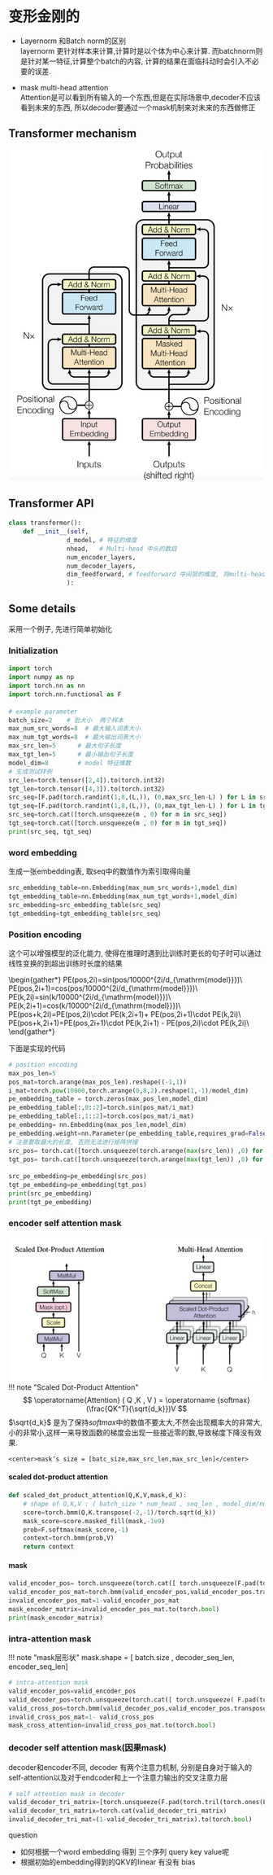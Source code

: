 # 变形金刚的

- Layernorm 和Batch norm的区别  
layernorm 更针对样本来计算,计算时是以个体为中心来计算. 而batchnorm则是针对某一特征,计算整个batch的内容, 计算的结果在面临抖动时会引入不必要的误差.

- mask multi-head attention    
Attention是可以看到所有输入的一个东西,但是在实际场景中,decoder不应该看到未来的东西, 所以decoder要通过一个mask机制来对未来的东西做修正
## Transformer mechanism
![变形金刚示意图-w70](../static/transformer_model.png)
## Transformer API
```python
class transformer():
    def __init__(self,
                d_model, # 特征的维度
                nhead,   # Multi-head 中头的数目
                num_encoder_layers, 
                num_decoder_layers,
                dim_feedforward, # feedforward 中间层的维度, 将multi-head的结果往高维投影
                ):
```
## Some details
采用一个例子, 先进行简单初始化
### Initialization
```python
import torch
import numpy as np
import torch.nn as nn
import torch.nn.functional as F

# example parameter
batch_size=2    # 批大小  两个样本
max_num_src_words=8  # 最大输入词表大小
max_num_tgt_words=8  # 最大输出词表大小
max_src_len=5      # 最大句子长度
max_tgt_len=5      # 最小输出句子长度
model_dim=8        # model 特征维数
# 生成测试样例
src_len=torch.tensor([2,4]).to(torch.int32)
tgt_len=torch.tensor([4,3]).to(torch.int32)
src_seq=[F.pad(torch.randint(1,8,(L,)), (0,max_src_len-L) ) for L in src_len]
tgt_seq=[F.pad(torch.randint(1,8,(L,)), (0,max_tgt_len-L) ) for L in tgt_len]
src_seq=torch.cat([torch.unsqueeze(m , 0) for m in src_seq])
tgt_seq=torch.cat([torch.unsqueeze(m , 0) for m in tgt_seq])
print(src_seq, tgt_seq)
```
### word embedding
生成一张embedding表, 取seq中的数值作为索引取得向量
```python
src_embedding_table=nn.Embedding(max_num_src_words+1,model_dim)
tgt_embedding_table=nn.Embedding(max_num_tgt_words+1,model_dim)
src_embedding=src_embedding_table(src_seq)
tgt_embedding=tgt_embedding_table(src_seq)
```
### Position encoding
这个可以增强模型的泛化能力, 使得在推理时遇到比训练时更长的句子时可以通过线性变换的到超出训练时长度的结果

\begin{gather*}
    PE(pos,2i)=sin(pos/10000^{2i/d_{\mathrm{model}}})\\
    PE(pos,2i+1)=cos(pos/10000^{2i/d_{\mathrm{model}}})\\
    PE(k,2i)=sin(k/10000^{2i/d_{\mathrm{model}}})\\
    PE(k,2i+1)=cos(k/10000^{2i/d_{\mathrm{model}}})\\
    PE(pos+k,2i)=PE(pos,2i)\cdot PE(k,2i+1)+ PE(pos,2i+1)\cdot PE(k,2i)\\
    PE(pos+k,2i+1)=PE(pos,2i+1)\cdot PE(k,2i+1) - PE(pos,2i)\cdot PE(k,2i)\\
\end{gather*}

下面是实现的代码
```python
# position encoding
max_pos_len=5
pos_mat=torch.arange(max_pos_len).reshape((-1,1))
i_mat=torch.pow(10000,torch.arange(0,8,2).reshape(1,-1)/model_dim)
pe_embedding_table = torch.zeros(max_pos_len,model_dim)
pe_embedding_table[:,0::2]=torch.sin(pos_mat/i_mat)
pe_embedding_table[:,1::2]=torch.cos(pos_mat/i_mat)
pe_embedding= nn.Embedding(max_pos_len,model_dim)
pe_embedding.weight=nn.Parameter(pe_embedding_table,requires_grad=False)
# 注意要取最大的长度, 否则无法进行矩阵拼接
src_pos= torch.cat([torch.unsqueeze(torch.arange(max(src_len)) ,0) for _ in src_len]).to(torch.int32)
tgt_pos= torch.cat([torch.unsqueeze(torch.arange(max(tgt_len)) ,0) for _ in tgt_len]).to(torch.int32)

src_pe_embedding=pe_embedding(src_pos)
tgt_pe_embedding=pe_embedding(tgt_pos)
print(src_pe_embedding)
print(tgt_pe_embedding)
```
### encoder self attention mask
![attention](../static/attention.png)
!!! note "Scaled Dot-Product Attention"
    $$
    \operatorname{Attention} ( Q ,K , V ) = \operatorname {softmax}(\frac{QK^T}{\sqrt{d_k}})V
    $$
    $\sqrt{d_k}$ 是为了保持*softmax*中的数值不要太大,不然会出现概率大的非常大,小的非常小,这样一来导致函数的梯度会出现一些接近零的数,导致梯度下降没有效果.

    <center>mask‘s size = [batc_size,max_src_len,max_src_len]</center>
#### scaled dot-product attention
```python
def scaled_dot_product_attention(Q,K,V,mask,d_k):
    # shape of Q,K,V : ( batch_size * num_head , seq_len , model_dim/num_head)
    score=torch.bmm(Q,K.transpose(-2,-1)/torch.sqrt(d_k))
    mask_score=score.masked_fill(mask,-1e9)
    prob=F.softmax(mask_score,-1)
    context=torch.bmm(prob,V)
    return context
```
#### mask
```python
valid_encoder_pos= torch.unsqueeze(torch.cat([ torch.unsqueeze(F.pad(torch.ones(L),(0,max(src_len)-L)),0) for L in src_len]),2)
valid_encoder_pos_mat=torch.bmm(valid_encoder_pos,valid_encoder_pos.transpose(1,2))
invalid_encoder_pos_mat=1-valid_encoder_pos_mat
mask_encoder_matrix=invalid_encoder_pos_mat.to(torch.bool)
print(mask_encoder_matrix)
```
### intra-attention mask
!!! note "mask层形状"
    mask.shape = [ batch.size , decoder_seq_len, encoder_seq_len]
```python
# intra-attention mask
valid_encoder_pos=valid_encoder_pos
valid_decoder_pos=torch.unsqueeze(torch.cat([ torch.unsqueeze( F.pad(torch.ones(L),(0,max(tgt_len)-L)),0) for L in tgt_len]),2)
valid_cross_pos=torch.bmm(valid_decoder_pos,valid_encoder_pos.transpose(1,2))
invalid_cross_pos_mat=1- valid_cross_pos
mask_cross_attention=invalid_cross_pos_mat.to(torch.bool)
```
### decoder self attention mask(因果mask)
decoder和encoder不同, decoder 有两个注意力机制, 分别是自身对于输入的self-attention以及对于endcoder和上一个注意力输出的交叉注意力层
```python
# self attention mask in decoder
valid_decoder_tri_matrix=[torch.unsqueeze(F.pad(torch.tril(torch.ones(L,L)),(0,max(tgt_len)-L,0,max(tgt_len)-L)),0) for L in tgt_len] 
valid_decoder_tri_matrix=torch.cat(valid_decoder_tri_matrix)
invalid_decoder_tri_mat=(1-valid_decoder_tri_matrix).to(torch.bool)
```

question
- 如何根据一个word embedding 得到 三个序列 query key value呢
- 根据初始的embedding得到的QKV的linear 有没有 bias


